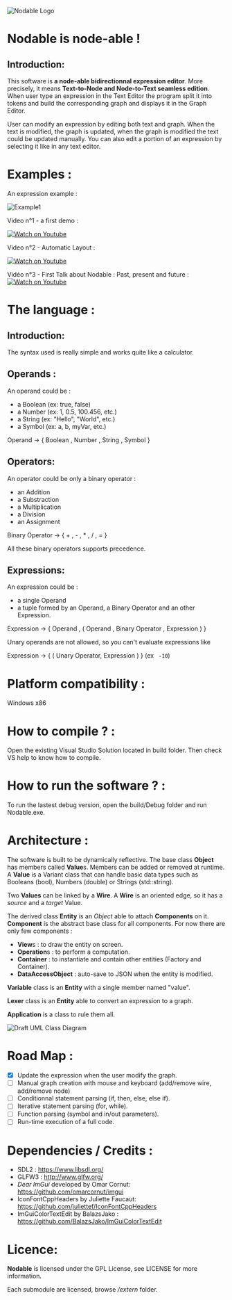![Nodable Logo](https://github.com/berdal84/Nodable/blob/master/data/icon.png)

Nodable is node-able !
======================

Introduction:
-------------

This software is **a node-able bidirectionnal expression editor**. More precisely, it means **Text-to-Node and Node-to-Text seamless edition**. When user type an expression in the Text Editor the program split it into tokens and build the corresponding graph and displays it in the Graph Editor.

User can modify an expression by editing both text and graph. When the text is modified, the graph is updated, when the graph is modified the text could be updated manually. You can also edit a portion of an expression by selecting it like in any text editor.

Examples :
==========

An expression example :

![Example1](https://github.com/berdal84/Nodable/blob/master/screenshots/2018_06_12_animation.gif)

Video n°1 - a first demo :

[![Watch on Youtube](https://img.youtube.com/vi/1TWPsUd66XY/0.jpg)](http://www.youtube.com/watch?v=1TWPsUd66XY)

Video n°2 - Automatic Layout :

[![Watch on Youtube](https://img.youtube.com/vi/-4N3Krlsr_s/0.jpg)](http://www.youtube.com/watch?v=-4N3Krlsr_s)

Vidéo n°3 - First Talk about Nodable : Past, present and future :
[![Watch on Youtube](https://img.youtube.com/vi/_9_wzS7Hme8/0.jpg)](http://www.youtube.com/watch?v=_9_wzS7Hme8)



The language :
==============

Introduction:
-------------

The syntax used is really simple and works quite like a calculator.

Operands :
----------

An operand could be :

- a Boolean (ex: true, false)
- a Number  (ex: 1, 0.5, 100.456, etc.)
- a String  (ex: "Hello", "World", etc.)
- a Symbol  (ex: a, b, myVar, etc.)

Operand -> { Boolean , Number , String , Symbol }

Operators:
----------

An operator could be only a binary operator :

- an Addition
- a Substraction
- a Multiplication
- a Division
- an Assignment

Binary Operator -> { + , - , * , / , = }

All these binary operators supports precedence.

Expressions:
------------

An expression could be :

- a single Operand
- a tuple formed by an Operand, a Binary Operator and an other Expression.

Expression -> { Operand , ( Operand , Binary Operator , Expression ) }

Unary operands are not allowed, so you can't evaluate expressions like

Expression -> { ( Unary Operator, Expression ) }  (ex ``` -10```)

Platform compatibility :
========================
Windows x86

How to compile ? :
==================

Open the existing Visual Studio Solution located in build folder. Then check VS help to know how to compile.

How to run the software ? :
===========================

To run the lastest debug version, open the build/Debug folder and run Nodable.exe.

Architecture :
==============

The software is built to be dynamically reflective. The base class **Object** has members called **Value**s. Members can be added or removed at runtime.
A **Value** is a Variant class that can handle basic data types such as Booleans (bool), Numbers (double) or Strings (std::string).

Two **Values** can be linked by a **Wire**. A **Wire** is an oriented edge, so it has a *source* and a *target* Value.

The derived class **Entity** is an *Object* able to attach **Components** on it. **Component** is the abstract base class for all components. For now there are only few components :
- **View**s : to draw the entity on screen.
- **Operation**s : to perform a computation.
- **Container** : to instantiate and contain other entities (Factory and Container).
- **DataAccessObject** : auto-save to JSON when the entity is modified.

**Variable** class is an **Entity** with a single member named "value".

**Lexer** class is an **Entity** able to convert an expression to a graph.

**Application** is a class to rule them all.

![Draft UML Class Diagram](https://github.com/berdal84/Nodable/blob/master/docs/ClassDiagram_2018_05_25.png)

Road Map :
==========
- [X] Update the expression when the user modify the graph.
- [ ] Manual graph creation with mouse and keyboard (add/remove wire, add/remove node)
- [ ] Conditionnal statement parsing (if, then, else, else if).
- [ ] Iterative statement parsing (for, while).
- [ ] Function parsing (symbol and in/out parameters).
- [ ] Run-time execution of a full code.

Dependencies / Credits :
==============

- SDL2 : https://www.libsdl.org/
- GLFW3 : http://www.glfw.org/
- *Dear ImGui* developed by Omar Cornut: https://github.com/omarcornut/imgui
- IconFontCppHeaders by Juliette Faucaut: https://github.com/juliettef/IconFontCppHeaders
- ImGuiColorTextEdit by BalazsJako : https://github.com/BalazsJako/ImGuiColorTextEdit

Licence:
=========
**Nodable** is licensed under the GPL License, see LICENSE for more information.

Each submodule are licensed, browse */extern* folder.
